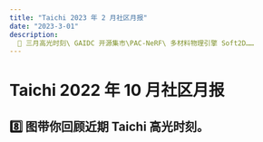 ```yaml
---
title: "Taichi 2023 年 2 月社区月报"
date: "2023-3-01"
description:
  📌 三月高光时刻\ GAIDC 开源集市\PAC-NeRF\ 多材料物理引擎 Soft2D……
---
```


# Taichi 2022 年 10 月社区月报

## 8️⃣ 图带你回顾近期 Taichi 高光时刻。
